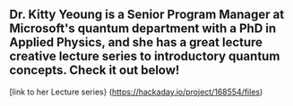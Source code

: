 ## Dr. Kitty Yeoung is a Senior Program Manager at Microsoft's quantum department with a PhD in Applied Physics, and she has a great lecture creative lecture series to introductory quantum concepts. Check it out below!

[link to her Lecture series} (https://hackaday.io/project/168554/files)